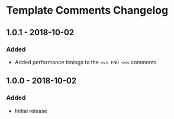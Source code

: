 # Template Comments Changelog

## 1.0.1 - 2018-10-02
### Added
* Added performance timings to the `<<< END <<<` comments

## 1.0.0 - 2018-10-02
### Added
* Initial release
